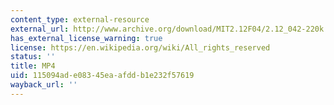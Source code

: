 ```yaml
---
content_type: external-resource
external_url: http://www.archive.org/download/MIT2.12F04/2.12_042-220k.mp4
has_external_license_warning: true
license: https://en.wikipedia.org/wiki/All_rights_reserved
status: ''
title: MP4
uid: 115094ad-e083-45ea-afdd-b1e232f57619
wayback_url: ''
---
```

